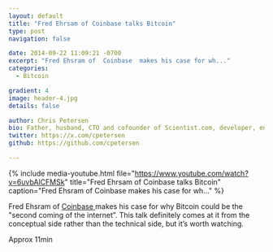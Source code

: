 ```yaml
---
layout: default
title: "Fred Ehrsam of Coinbase talks Bitcoin"
type: post
navigation: false

date: 2014-09-22 11:09:21 -0700
excerpt: "Fred Ehsram of  Coinbase  makes his case for wh..."
categories:
  - Bitcoin

gradient: 4
image: header-4.jpg
details: false

author: Chris Petersen
bio: Father, husband, CTO and cofounder of Scientist.com, developer, entrepreneur and technologist.
twitter: https://x.com/cpetersen
github: https://github.com/cpetersen

---
```


{% include media-youtube.html file="https://www.youtube.com/watch?v=6uvbAlCFMSk" title="Fred Ehrsam of Coinbase talks Bitcoin" caption="Fred Ehsram of  Coinbase  makes his case for wh..." %}

Fred Ehsram of  [Coinbase ](http://coinbase.com) makes his case for why Bitcoin could be the "second coming of the internet”. This talk definitely comes at it from the conceptual side rather than the technical side, but it’s worth watching. 

 Approx 11min 

 
